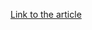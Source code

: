 [Link to the article](https://www.cisa.gov/news-events/alerts/2025/02/24/cisa-adds-two-known-exploited-vulnerabilities-catalog)
